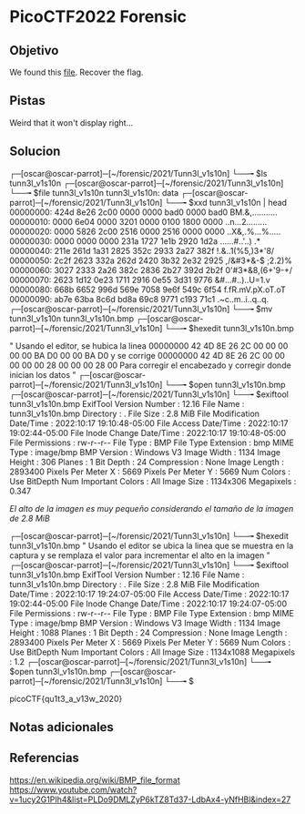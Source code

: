 # PicoCTF2022 Forensic
## Objetivo
We found this [file](https://mercury.picoctf.net/static/09a86202e72dbdb5bf4d1b5d2c6a5b86/tunn3l_v1s10n). Recover the flag.
## Pistas
Weird that it won't display right...
## Solucion
┌─[oscar@oscar-parrot]─[~/forensic/2021/Tunn3l_v1s10n]
└──╼ $ls
tunn3l_v1s10n
┌─[oscar@oscar-parrot]─[~/forensic/2021/Tunn3l_v1s10n]
└──╼ $file tunn3l_v1s10n 
tunn3l_v1s10n: data
┌─[oscar@oscar-parrot]─[~/forensic/2021/Tunn3l_v1s10n]
└──╼ $xxd tunn3l_v1s10n | head
00000000: 424d 8e26 2c00 0000 0000 bad0 0000 bad0  BM.&,...........
00000010: 0000 6e04 0000 3201 0000 0100 1800 0000  ..n...2.........
00000020: 0000 5826 2c00 2516 0000 2516 0000 0000  ..X&,.%...%.....
00000030: 0000 0000 0000 231a 1727 1e1b 2920 1d2a  ......#..'..) .*
00000040: 211e 261d 1a31 2825 352c 2933 2a27 382f  !.&..1(%5,)3*'8/
00000050: 2c2f 2623 332a 262d 2420 3b32 2e32 2925  ,/&#3*&-$ ;2.2)%
00000060: 3027 2333 2a26 382c 2836 2b27 392d 2b2f  0'#3*&8,(6+'9-+/
00000070: 2623 1d12 0e23 1711 2916 0e55 3d31 9776  &#...#..)..U=1.v
00000080: 668b 6652 996d 569e 7058 9e6f 549c 6f54  f.fR.mV.pX.oT.oT
00000090: ab7e 63ba 8c6d bd8a 69c8 9771 c193 71c1  .~c..m..i..q..q.
┌─[oscar@oscar-parrot]─[~/forensic/2021/Tunn3l_v1s10n]
└──╼ $mv tunn3l_v1s10n tunn3l_v1s10n.bmp
┌─[oscar@oscar-parrot]─[~/forensic/2021/Tunn3l_v1s10n]
└──╼ $hexedit tunn3l_v1s10n.bmp 

"
Usando el editor, se hubica la linea 
00000000   42 4D 8E 26  2C 00 00 00  00 00 BA D0  00 00 BA D0
y se corrige
00000000   42 4D 8E 26  2C 00 00 00  00 00 28 00  00 00 28 00
Para corregir el encabezado y corregir donde inician los datos
"
┌─[oscar@oscar-parrot]─[~/forensic/2021/Tunn3l_v1s10n]
└──╼ $open tunn3l_v1s10n.bmp
┌─[oscar@oscar-parrot]─[~/forensic/2021/Tunn3l_v1s10n]
└──╼ $exiftool tunn3l_v1s10n.bmp 
ExifTool Version Number         : 12.16
File Name                       : tunn3l_v1s10n.bmp
Directory                       : .
File Size                       : 2.8 MiB
File Modification Date/Time     : 2022:10:17 19:10:48-05:00
File Access Date/Time           : 2022:10:17 19:02:44-05:00
File Inode Change Date/Time     : 2022:10:17 19:10:48-05:00
File Permissions                : rw-r--r--
File Type                       : BMP
File Type Extension             : bmp
MIME Type                       : image/bmp
BMP Version                     : Windows V3
Image Width                     : 1134
Image Height                    : 306
Planes                          : 1
Bit Depth                       : 24
Compression                     : None
Image Length                    : 2893400
Pixels Per Meter X              : 5669
Pixels Per Meter Y              : 5669
Num Colors                      : Use BitDepth
Num Important Colors            : All
Image Size                      : 1134x306
Megapixels                      : 0.347

*El alto de la imagen es muy pequeño considerando el tamaño de la imagen de 2.8 MiB*

┌─[oscar@oscar-parrot]─[~/forensic/2021/Tunn3l_v1s10n]
└──╼ $hexedit tunn3l_v1s10n.bmp 
"
Usando el editor se ubica la linea que se muestra en la captura y se remplaza el valor para incrementar el alto en la imagen
"
┌─[oscar@oscar-parrot]─[~/forensic/2021/Tunn3l_v1s10n]
└──╼ $exiftool tunn3l_v1s10n.bmp 
ExifTool Version Number         : 12.16
File Name                       : tunn3l_v1s10n.bmp
Directory                       : .
File Size                       : 2.8 MiB
File Modification Date/Time     : 2022:10:17 19:24:07-05:00
File Access Date/Time           : 2022:10:17 19:02:44-05:00
File Inode Change Date/Time     : 2022:10:17 19:24:07-05:00
File Permissions                : rw-r--r--
File Type                       : BMP
File Type Extension             : bmp
MIME Type                       : image/bmp
BMP Version                     : Windows V3
Image Width                     : 1134
Image Height                    : 1088
Planes                          : 1
Bit Depth                       : 24
Compression                     : None
Image Length                    : 2893400
Pixels Per Meter X              : 5669
Pixels Per Meter Y              : 5669
Num Colors                      : Use BitDepth
Num Important Colors            : All
Image Size                      : 1134x1088
Megapixels                      : 1.2
┌─[oscar@oscar-parrot]─[~/forensic/2021/Tunn3l_v1s10n]
└──╼ $open tunn3l_v1s10n.bmp 
┌─[oscar@oscar-parrot]─[~/forensic/2021/Tunn3l_v1s10n]
└──╼ $

picoCTF{qu1t3_a_v13w_2020}


## Notas adicionales
## Referencias
https://en.wikipedia.org/wiki/BMP_file_format
https://www.youtube.com/watch?v=1ucy2G1PIh4&list=PLDo9DMLZyP6kTZ8Td37-LdbAx4-yNfHBl&index=27
